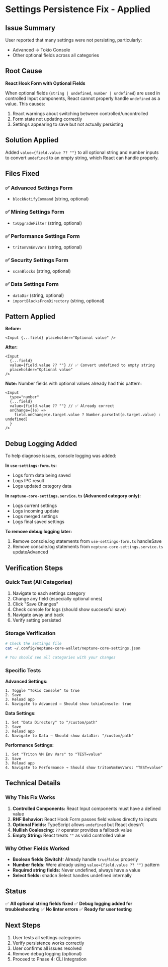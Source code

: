 # Settings Persistence Fix - Applied

## Issue Summary

User reported that many settings were not persisting, particularly:

- Advanced → Tokio Console
- Other optional fields across all categories

## Root Cause

**React Hook Form with Optional Fields**

When optional fields (`string | undefined`, `number | undefined`) are used in controlled Input components, React cannot properly handle `undefined` as a value. This causes:

1. React warnings about switching between controlled/uncontrolled
2. Form state not updating correctly
3. Settings appearing to save but not actually persisting

## Solution Applied

Added `value={field.value ?? ""}` to all optional string and number inputs to convert `undefined` to an empty string, which React can handle properly.

## Files Fixed

### ✅ Advanced Settings Form

- `blockNotifyCommand` (string, optional)

### ✅ Mining Settings Form

- `txUpgradeFilter` (string, optional)

### ✅ Performance Settings Form

- `tritonVmEnvVars` (string, optional)

### ✅ Security Settings Form

- `scanBlocks` (string, optional)

### ✅ Data Settings Form

- `dataDir` (string, optional)
- `importBlocksFromDirectory` (string, optional)

## Pattern Applied

**Before:**

```tsx
<Input {...field} placeholder="Optional value" />
```

**After:**

```tsx
<Input
  {...field}
  value={field.value ?? ""} // ✅ Convert undefined to empty string
  placeholder="Optional value"
/>
```

**Note:** Number fields with optional values already had this pattern:

```tsx
<Input
  type="number"
  {...field}
  value={field.value ?? ""} // ✅ Already correct
  onChange={(e) =>
    field.onChange(e.target.value ? Number.parseInt(e.target.value) : undefined)
  }
/>
```

## Debug Logging Added

To help diagnose issues, console logging was added:

**In `use-settings-form.ts`:**

- Logs form data being saved
- Logs IPC result
- Logs updated category data

**In `neptune-core-settings.service.ts` (Advanced category only):**

- Logs current settings
- Logs incoming update
- Logs merged settings
- Logs final saved settings

**To remove debug logging later:**

1. Remove console.log statements from `use-settings-form.ts` handleSave
2. Remove console.log statements from `neptune-core-settings.service.ts` updateAdvanced

## Verification Steps

### Quick Test (All Categories)

1. Navigate to each settings category
2. Change any field (especially optional ones)
3. Click "Save Changes"
4. Check console for logs (should show successful save)
5. Navigate away and back
6. Verify setting persisted

### Storage Verification

```bash
# Check the settings file
cat ~/.config/neptune-core-wallet/neptune-core-settings.json

# You should see all categories with your changes
```

### Specific Tests

**Advanced Settings:**

```
1. Toggle "Tokio Console" to true
2. Save
3. Reload app
4. Navigate to Advanced → Should show tokioConsole: true
```

**Data Settings:**

```
1. Set "Data Directory" to "/custom/path"
2. Save
3. Reload app
4. Navigate to Data → Should show dataDir: "/custom/path"
```

**Performance Settings:**

```
1. Set "Triton VM Env Vars" to "TEST=value"
2. Save
3. Reload app
4. Navigate to Performance → Should show tritonVmEnvVars: "TEST=value"
```

## Technical Details

### Why This Fix Works

1. **Controlled Components:** React Input components must have a defined value
2. **RHF Behavior:** React Hook Form passes field values directly to inputs
3. **Optional Fields:** TypeScript allows `undefined` but React doesn't
4. **Nullish Coalescing:** `??` operator provides a fallback value
5. **Empty String:** React treats `""` as valid controlled value

### Why Other Fields Worked

- **Boolean fields (Switch):** Already handle `true`/`false` properly
- **Number fields:** Were already using `value={field.value ?? ""}` pattern
- **Required string fields:** Never undefined, always have a value
- **Select fields:** shadcn Select handles undefined internally

## Status

✅ **All optional string fields fixed**
✅ **Debug logging added for troubleshooting**
✅ **No linter errors**
✅ **Ready for user testing**

## Next Steps

1. User tests all settings categories
2. Verify persistence works correctly
3. User confirms all issues resolved
4. Remove debug logging (optional)
5. Proceed to Phase 4: CLI Integration
